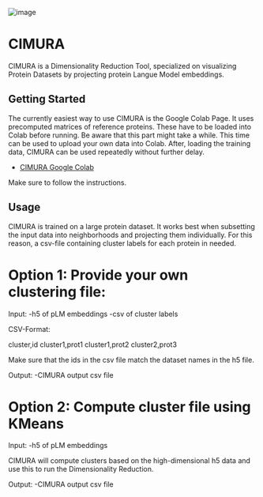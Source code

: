 ![image](https://github.com/danigugu/CIMURA/assets/159900656/90d6ee5f-0bf5-4221-b0c2-71dc3ad2dbb7)

# CIMURA
CIMURA is a Dimensionality Reduction Tool, specialized on visualizing Protein Datasets by projecting protein Langue Model embeddings.


## Getting Started
The currently easiest way to use CIMURA is the Google Colab Page. It uses precomputed matrices of reference proteins.
These have to be loaded into Colab before running. Be aware that this part might take a while.
This time can be used to upload your own data into Colab.
After, loading the training data, CIMURA can be used repeatedly without further delay.

- [CIMURA Google Colab](https://colab.research.google.com/drive/16_GBTcZ2jmi87vjuXUqK-NkQ1kR3KLN1?usp=sharing)

Make sure to follow the instructions.

## Usage
CIMURA is trained on a large protein dataset. It works best when subsetting the input data into neighborhoods and projecting them individually.
For this reason, a csv-file containing cluster labels for each protein in needed.

# Option 1: Provide your own clustering file:
Input:  -h5 of pLM embeddings
        -csv of cluster labels

CSV-Format:

cluster,id
cluster1,prot1
cluster1,prot2
cluster2,prot3

Make sure that the ids in the csv file match the dataset names in the h5 file.

Output:  -CIMURA output csv file


# Option 2: Compute cluster file using KMeans
Input:  -h5 of pLM embeddings

CIMURA will compute clusters based on the high-dimensional h5 data and use this to run the Dimensionality Reduction.

Output:  -CIMURA output csv file

